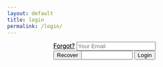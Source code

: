 ```yaml
---
layout: default
title: login
permalink: /login/
---
```

<!DOCTYPE html>
<html>
<head>
<style>
#formContainer{
    width:288px;
    height:321px;
    margin:0 auto;
    position:relative;
    moz-perspective: 800px;
    webkit-perspective: 800px;
    perspective: 800px;
}
#formContainer form{
    width:100%;
    height:100%;
    position:absolute;
    top:0;
    left:0;

    /* Enabling 3d space for the transforms */
    moz-transform-style: preserve-3d;
    webkit-transform-style: preserve-3d;
    transform-style: preserve-3d;

    /* When the forms are flipped, they will be hidden */
    moz-backface-visibility: hidden;
    webkit-backface-visibility: hidden;
    backface-visibility: hidden;

    /* Enabling a smooth animated transition */
    moz-transition:0.8s;
    webkit-transition:0.8s;
    transition:0.8s;

    /* Configure a keyframe animation for Firefox */
    moz-animation: pulse 2s infinite;

    /* Configure it for Chrome and Safari */
    webkit-animation: pulse 2s infinite;
}

#formContainer.flipped #login{

    opacity:0;

    /**
     * Rotating the login form when the
     * flipped class is added to the container
     */

    moz-transform:rotateY(-180deg);
    webkit-transform:rotateY(-180deg);
    transform:rotateY(-180deg);
}

#formContainer.flipped #recover{

    opacity:1;

    /* Rotating the recover div into view */
    moz-transform:rotateY(0deg);
    webkit-transform:rotateY(0deg);
    transform:rotateY(0deg);
}

#login{
    background:url('../img/login_form_bg.jpg') no-repeat;
    z-index:100;
}

#recover{
    background:url('../img/recover_form_bg.jpg') no-repeat;
    z-index:1;
    opacity:0;

    /* Rotating the recover password form by default */
    moz-transform:rotateY(180deg);
    webkit-transform:rotateY(180deg);
    transform:rotateY(180deg);
}

/* Firefox Keyframe Animation */
@-moz-keyframes pulse{
    0%{		box-shadow:0 0 1px #008aff;}
    50%{	box-shadow:0 0 8px #008aff;}
    100%{	box-shadow:0 0 1px #008aff;}
}

/* Webkit keyframe animation */
@-webkit-keyframes pulse{
    0%{		box-shadow:0 0 1px #008aff;}
    50%{	box-shadow:0 0 10px #008aff;}
    100%{	box-shadow:0 0 1px #008aff;}
}
</style>
</head>
<body>
<div id="formContainer">
            <form id="login" method="post" action="./">
                <a href="#" id="flipToRecover" class="flipLink">Forgot?</a>
                <input type="text" name="loginEmail" id="loginEmail" placeholder="Email" />
                <input type="password" name="loginPass" id="loginPass" placeholder="Password" />
                <input type="submit" name="submit" value="Login" />
            </form>
            <form id="recover" method="post" action="./">
                <a href="#" id="flipToLogin" class="flipLink">Forgot?</a>
                <input type="text" name="recoverEmail" id="recoverEmail" placeholder="Your Email" />
                <input type="submit" name="submit" value="Recover" />
            </form>
        </div>
</body>

